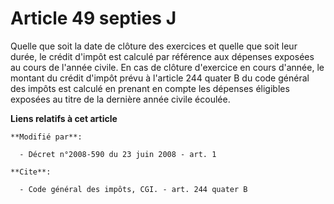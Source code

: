 # Article 49 septies J

Quelle que soit la date de clôture des exercices et quelle que soit leur durée, le crédit d'impôt est calculé par référence
aux dépenses exposées au cours de l'année civile. En cas de clôture d'exercice en cours d'année, le montant du crédit d'impôt
prévu à l'article 244 quater B du code général des impôts est calculé en prenant en compte les dépenses éligibles exposées au
titre de la dernière année civile écoulée.

**Liens relatifs à cet article**

	**Modifié par**:

	  - Décret n°2008-590 du 23 juin 2008 - art. 1

	**Cite**:

	  - Code général des impôts, CGI. - art. 244 quater B
